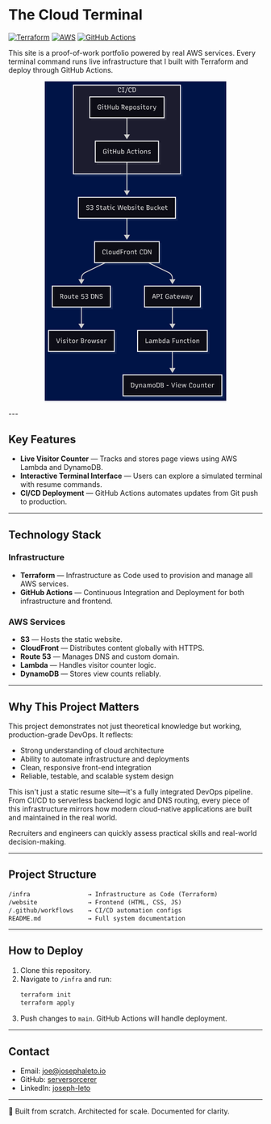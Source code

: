 # The Cloud Terminal

[![Terraform](https://img.shields.io/badge/Terraform-623CE4?logo=terraform&logoColor=white)](https://www.terraform.io/)
[![AWS](https://img.shields.io/badge/AWS-232F3E?logo=amazonaws&logoColor=white)](https://aws.amazon.com/)
[![GitHub Actions](https://img.shields.io/badge/GitHub%20Actions-2088FF?logo=githubactions&logoColor=white)](https://github.com/features/actions)

This site is a proof-of-work portfolio powered by real AWS services. Every terminal command runs live infrastructure that I built with Terraform and deploy through GitHub Actions.

<p align="center">
  <img src="website/images/architecture.png" alt="Cloud Architecture Diagram" width="360" />
</p>
---

## Key Features

- **Live Visitor Counter** — Tracks and stores page views using AWS Lambda and DynamoDB.
- **Interactive Terminal Interface** — Users can explore a simulated terminal with resume commands.
- **CI/CD Deployment** — GitHub Actions automates updates from Git push to production.

---

## Technology Stack

### Infrastructure
- **Terraform** — Infrastructure as Code used to provision and manage all AWS services.
- **GitHub Actions** — Continuous Integration and Deployment for both infrastructure and frontend.

### AWS Services
- **S3** — Hosts the static website.
- **CloudFront** — Distributes content globally with HTTPS.
- **Route 53** — Manages DNS and custom domain.
- **Lambda** — Handles visitor counter logic.
- **DynamoDB** — Stores view counts reliably.

---

## Why This Project Matters

This project demonstrates not just theoretical knowledge but working, production-grade DevOps. It reflects:

- Strong understanding of cloud architecture
- Ability to automate infrastructure and deployments
- Clean, responsive front-end integration
- Reliable, testable, and scalable system design

This isn't just a static resume site—it's a fully integrated DevOps pipeline. From CI/CD to serverless backend logic and DNS routing, every piece of this infrastructure mirrors how modern cloud-native applications are built and maintained in the real world.

Recruiters and engineers can quickly assess practical skills and real-world decision-making.

---

## Project Structure

```
/infra                → Infrastructure as Code (Terraform)
/website              → Frontend (HTML, CSS, JS)
/.github/workflows    → CI/CD automation configs
README.md             → Full system documentation
```

---

## How to Deploy

1. Clone this repository.
2. Navigate to `/infra` and run:
   ```bash
   terraform init
   terraform apply
   ```
3. Push changes to `main`. GitHub Actions will handle deployment.

---

## Contact

- Email: [joe@josephaleto.io](mailto:joe@josephaleto.io)
- GitHub: [serversorcerer](https://github.com/serversorcerer)
- LinkedIn: [joseph-leto](https://www.linkedin.com/in/joseph-leto)

---

📌 Built from scratch. Architected for scale. Documented for clarity.